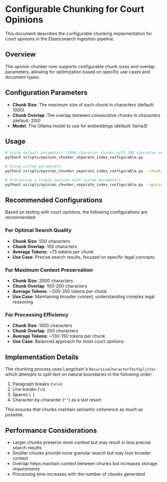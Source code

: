 # Configurable Chunking for Court Opinions

This document describes the configurable chunking implementation for court opinions in the Elasticsearch ingestion pipeline.

## Overview

The opinion chunker now supports configurable chunk sizes and overlap parameters, allowing for optimization based on specific use cases and document types.

## Configuration Parameters

- **Chunk Size**: The maximum size of each chunk in characters (default: 1000)
- **Chunk Overlap**: The overlap between consecutive chunks in characters (default: 200)
- **Model**: The Ollama model to use for embeddings (default: llama3)

## Usage

```bash
# Using default parameters (1000 character chunks with 200 character overlap)
python3 scripts/opinion_chunker_separate_index_configurable.py

# Using custom parameters
python3 scripts/opinion_chunker_separate_index_configurable.py --chunk-size 1500 --chunk-overlap 300

# Processing a single opinion with custom parameters
python3 scripts/opinion_chunker_separate_index_configurable.py --opinion-id <opinion_id> --chunk-size 2000 --chunk-overlap 400
```

## Recommended Configurations

Based on testing with court opinions, the following configurations are recommended:

### For Optimal Search Quality
- **Chunk Size**: 500 characters
- **Chunk Overlap**: 100 characters
- **Average Tokens**: ~75 tokens per chunk
- **Use Case**: Precise search results, focused on specific legal concepts

### For Maximum Context Preservation
- **Chunk Size**: 2000 characters
- **Chunk Overlap**: 100-200 characters
- **Average Tokens**: ~300-350 tokens per chunk
- **Use Case**: Maintaining broader context, understanding complex legal reasoning

### For Processing Efficiency
- **Chunk Size**: 1000 characters
- **Chunk Overlap**: 200 characters
- **Average Tokens**: ~130-150 tokens per chunk
- **Use Case**: Balanced approach for most court opinions

## Implementation Details

The chunking process uses Langchain's `RecursiveCharacterTextSplitter` which attempts to split text on natural boundaries in the following order:
1. Paragraph breaks (`\n\n`)
2. Line breaks (`\n`)
3. Spaces (` `)
4. Character-by-character (`""`) as a last resort

This ensures that chunks maintain semantic coherence as much as possible.

## Performance Considerations

- Larger chunks preserve more context but may result in less precise search results
- Smaller chunks provide more granular search but may lose broader context
- Overlap helps maintain context between chunks but increases storage requirements
- Processing time increases with the number of chunks generated

